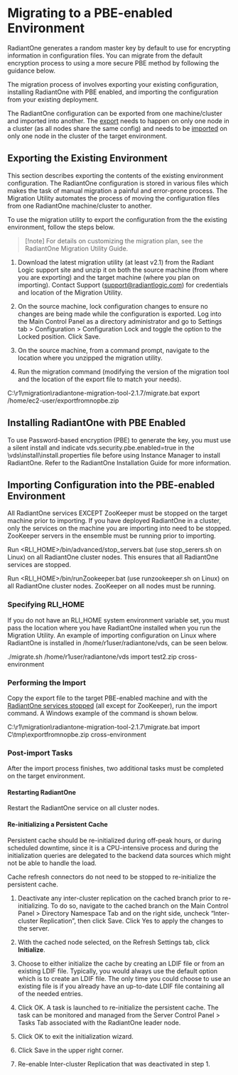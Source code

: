 # Migrating to a PBE-enabled Environment

RadiantOne generates a random master key by default to use for encrypting information in configuration files. You can migrate from the default encryption process to using a more secure PBE method by following the guidance below.

The migration process of involves exporting your existing configuration, installing RadiantOne with PBE enabled, and importing the configuration from your existing deployment.

The RadiantOne configuration can be exported from one machine/cluster and imported into another. The [export](#exporting-the-existing-environment) needs to happen on only one node in a cluster (as all nodes share the same config) and needs to be [imported](#importing-the-existing-configuration) on only one node in the cluster of the target environment.

## Exporting the Existing Environment

This section describes exporting the contents of the existing environment configuration. The RadiantOne configuration is stored in various files which makes the task of manual migration a painful and error-prone process. The Migration Utility automates the process of moving the configuration files from one RadiantOne machine/cluster to another. 

To use the migration utility to export the configuration from the the existing environment, follow the steps below. 

>[!note] For details on customizing the migration plan, see the RadiantOne Migration Utility Guide.

1. Download the latest migration utility (at least v2.1) from the Radiant Logic support site and unzip it on both the source machine (from where you are exporting) and the target machine (where you plan on importing). Contact Support (support@radiantlogic.com) for credentials and location of the Migration Utility.

2. On the source machine, lock configuration changes to ensure no changes are being made while the configuration is exported. Log into the Main Control Panel as a directory administrator and go to Settings tab > Configuration > Configuration Lock and toggle the option to the Locked position. Click Save.

3. On the source machine, from a command prompt, navigate to the location where you unzipped the migration utility.

4. Run the migration command (modifying the version of the migration tool and the location of the export file to match your needs).

C:\r1\migration\radiantone-migration-tool-2.1.7/migrate.bat export /home/ec2-user/exportfromnopbe.zip

## Installing RadiantOne with PBE Enabled

To use Password-based encryption (PBE) to generate the key, you must use a silent install and indicate vds.security.pbe.enabled=true in the \vds\install\install.properties file before using Instance Manager to install RadiantOne. Refer to the RadiantOne Installation Guide for more information.

## Importing Configuration into the PBE-enabled Environment

All RadiantOne services EXCEPT ZooKeeper must be stopped on the target machine prior to importing. If you have deployed RadiantOne in a cluster, only the services on the machine you are importing into need to be stopped. ZooKeeper servers in the ensemble must be running prior to importing.

Run <RLI_HOME>/bin/advanced/stop_servers.bat (use stop_serers.sh on Linux) on all RadiantOne cluster nodes. This ensures that all RadiantOne services are stopped. 

Run <RLI_HOME>/bin/runZookeeper.bat (use runzookeeper.sh on Linux) on all RadiantOne cluster nodes. ZooKeeper on all nodes must be running.

### Specifying RLI_HOME

If you do not have an RLI_HOME system environment variable set, you must pass the location where you have RadiantOne installed when you run the Migration Utility. An example of importing configuration on Linux where RadiantOne is installed in /home/r1user/radiantone/vds, can be seen below. 

 ./migrate.sh /home/r1user/radiantone/vds import test2.zip cross-environment

### Performing the Import

Copy the export file to the target PBE-enabled machine and with the [RadiantOne services stopped](#radiantone-services) (all except for ZooKeeper), run the import command. A Windows example of the command is shown below.

C:\r1\migration\radiantone-migration-tool-2.1.7\migrate.bat import C\tmp\exportfromnopbe.zip cross-environment

### Post-import Tasks

After the import process finishes, two additional tasks must be completed on the target environment.

#### Restarting RadiantOne

Restart the RadiantOne service on all cluster nodes.

#### Re-initializing a Persistent Cache

Persistent cache should be re-initialized during off-peak hours, or during scheduled downtime, since it is a CPU-intensive process and during the initialization queries are delegated to the backend data sources which might not be able to handle the load.

Cache refresh connectors do not need to be stopped to re-initialize the persistent cache.

1. Deactivate any inter-cluster replication on the cached branch prior to re-initializing. To do so, navigate to the cached branch on the Main Control Panel > Directory Namespace Tab and on the right side, uncheck “Inter-cluster Replication”, then click Save. Click Yes to apply the changes to the server.

2. With the cached node selected, on the Refresh Settings tab, click **Initialize**.

3. Choose to either initialize the cache by creating an LDIF file or from an existing LDIF file. Typically, you would always use the default option which is to create an LDIF file. The only time you could choose to use an existing file is if you already have an up-to-date LDIF file containing all of the needed entries.

4. Click OK. A task is launched to re-initialize the persistent cache. The task can be monitored and managed from the Server Control Panel > Tasks Tab associated with the RadiantOne leader node.

5. Click OK to exit the initialization wizard.

6. Click Save in the upper right corner.

7. Re-enable Inter-cluster Replication that was deactivated in step 1.
